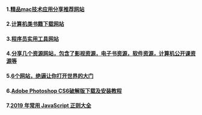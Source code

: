 
#### 1.[精品mac技术应用分享推荐网站](https://wangchujiang.com/awesome-mac/index.zh.html  )
#### 2.[计算机类书籍下载网站](https://www.jb51.net/books/ )
#### 3.[程序员实用工具网站](https://blog.csdn.net/m0_38106923/article/details/100130354)
#### 4.[分享几个资源网站，包含了影视资源，电子书资源，软件资源，计算机公开课资源等](https://blog.csdn.net/hyb612/article/details/88548509)
#### 5.[6个网站，绝逼让你打开世界的大门](https://mp.weixin.qq.com/s/oy0kJnTKd_J38kxZTovLIA)
#### 6.[Adobe Photoshop CS6破解版下载及安装教程](http://wp.029815.cn/app/index.php?i=2&c=entry&do=detail&m=tech_superarticle&id=28&wxref=mp.weixin.qq.com#wechat_redirect)
#### 7.[2019 年常用 JavaScript 正则大全](https://juejin.im/post/5d245d4151882555300feb77 )
  
